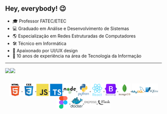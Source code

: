 ## Hey, everybody! :wink:

- :mortar_board: Professor FATEC/ETEC
- :computer: Graduado em Análise e Desenvolvimento de Sistemas
- :earth_americas: Especialização em Redes Estruturadas de Computadores
- :hammer_and_wrench: Técnico em Informática
- :purple_heart: Apaixonado por UI/UX design
- :angel: 10 anos de experiência na área de Tecnologia da Informação
<hr>
<div>
  <a href="https://github.com/maxxdiego"><img height="180em"   align="center" src="https://github-readme-stats.vercel.app/api?username=maxxdiego&theme=react&show_icons=true"/><img height="180em"  align="center" src="https://github-readme-stats.vercel.app/api/top-langs/?username=maxxdiego&layout=compact&langs_count=7&theme=react"/>
</div>
 <br>
<div  align="center"> 
  <div style="display: inline_block"><br>
    <img align="center" alt="HTML" height="40" width="40" src="https://raw.githubusercontent.com/devicons/devicon/master/icons/html5/html5-original-wordmark.svg" >
    <img align="center" alt="CSS" height="40" width="40" src="https://raw.githubusercontent.com/devicons/devicon/master/icons/css3/css3-original-wordmark.svg" >
    <img align="center" alt="JS" height="40" width="40" src="https://raw.githubusercontent.com/devicons/devicon/master/icons/javascript/javascript-original.svg" >
    <img align="center" alt="Typescript" height="40" width="40" src="https://raw.githubusercontent.com/devicons/devicon/master/icons/typescript/typescript-original.svg" >
    <img align="center" alt="NodeJs" height="40" width="40" src="https://raw.githubusercontent.com/devicons/devicon/master/icons/nodejs/nodejs-original-wordmark.svg" >
    <img align="center" alt="Python" height="40" width="40" src="https://raw.githubusercontent.com/devicons/devicon/master/icons/python/python-original-wordmark.svg" >
    <img align="center" alt="React" height="40" width="40" src="https://raw.githubusercontent.com/devicons/devicon/master/icons/react/react-original-wordmark.svg" >
    <img align="center" alt="Bootstrap" height="40" width="40" src="https://raw.githubusercontent.com/devicons/devicon/master/icons/bootstrap/bootstrap-original-wordmark.svg" >
    <img align="center" alt="MongoDB" height="40" width="40" src="https://raw.githubusercontent.com/devicons/devicon/master/icons/mongodb/mongodb-original-wordmark.svg" >
    <img align="center" alt="MySQL" height="40" width="40" src="https://raw.githubusercontent.com/devicons/devicon/master/icons/mysql/mysql-original-wordmark.svg" >
    <img align="center" alt="SQLite" height="40" width="40" src="https://raw.githubusercontent.com/devicons/devicon/master/icons/sqlite/sqlite-original-wordmark.svg" >
    <img align="center" alt="Figma" height="40" width="40" src="https://raw.githubusercontent.com/devicons/devicon/master/icons/figma/figma-original.svg" >
    <img align="center" alt="Docker" height="40" width="40" src="https://raw.githubusercontent.com/devicons/devicon/master/icons/docker/docker-original-wordmark.svg" >
    <img align="center" alt="Express" height="40" width="40" src="https://raw.githubusercontent.com/devicons/devicon/master/icons/express/express-original-wordmark.svg" >
    <img align="center" alt="Flask" height="40" width="40" src="https://raw.githubusercontent.com/devicons/devicon/master/icons/flask/flask-original-wordmark.svg" >
</div>
  <br> 
</div>
